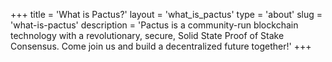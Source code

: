 +++
title = 'What is Pactus?'
layout = 'what_is_pactus'
type = 'about'
slug = 'what-is-pactus'
description = 'Pactus is a community-run blockchain technology with a revolutionary, secure, Solid State Proof of Stake Consensus. Come join us and build a decentralized future together!'
+++
